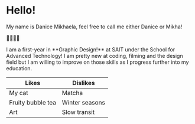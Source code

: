 <h1> Hello! </h1>
My name is Danice Mikhaela, feel free to call me either Danice or Mikha!
<p>💛💛💛💛</p>
<p>I am a first-year in **Graphic Design!** at SAIT under the School for Advanced Technology! I am pretty new at coding, filming and the design field but I am willing to improve on those skills as I progress further into my education.</p>


| Likes | Dislikes |
| ----------- | ----------- |
| My cat | Matcha |
| Fruity bubble tea | Winter seasons |
| Art | Slow transit |
